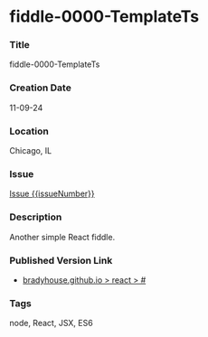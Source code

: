 fiddle-0000-TemplateTs
======


### Title

fiddle-0000-TemplateTs


### Creation Date

11-09-24


### Location

Chicago, IL


### Issue

[Issue {{issueNumber}}](https://github.com/bradyhouse/house/issues/{{issueNumber}})


### Description

Another simple React fiddle.


### Published Version Link

  * [bradyhouse.github.io > react > #](http://bradyhouse.github.io/react/fiddle-0000-TemplateTs/#)


### Tags

node, React, JSX, ES6
